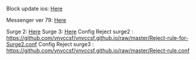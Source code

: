 Block update ios: <a href="https://github.com/vnvccsf/vnvccsf.github.io/raw/master/chan-cap-nhat-ios-12.mobileconfig">Here</a>

Messenger ver 79: <a href="https://is.gd/h41qr8">Here</a>

Surge 2: <a href="https://is.gd/surge2">Here</a>
Surge 3: <a href="https://is.gd/duPewC">Here</a>
Config Reject surge2 : https://github.com/vnvccsf/vnvccsf.github.io/raw/master/Reject-rule-for-Surge2.conf
Config Reject surge3 : https://github.com/vnvccsf/vnvccsf.github.io/raw/master/Reject-rule.conf


